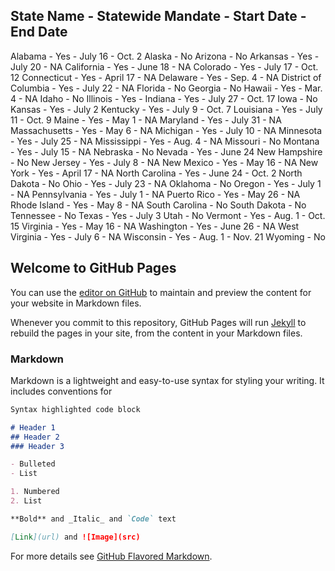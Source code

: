 ## State Name - Statewide Mandate - Start Date - End Date

Alabama - Yes - July 16 - Oct. 2
Alaska - No
Arizona - No
Arkansas - Yes - July 20 - NA
California - Yes - June 18 - NA
Colorado - Yes - July 17 - Oct. 12
Connecticut - Yes - April 17 - NA
Delaware - Yes - Sep. 4 - NA
District of Columbia - Yes - July 22 - NA
Florida - No
Georgia - No
Hawaii - Yes - Mar. 4 - NA
Idaho - No
Illinois - Yes -
Indiana - Yes - July 27 - Oct. 17
Iowa - No
Kansas - Yes - July 2
Kentucky - Yes - July 9 - Oct. 7
Louisiana - Yes - July 11 - Oct. 9
Maine - Yes - May 1 - NA
Maryland - Yes - July 31 - NA
Massachusetts - Yes - May 6 - NA
Michigan - Yes - July 10 - NA
Minnesota - Yes - July 25 - NA
Mississippi - Yes - Aug. 4 - NA
Missouri - No
Montana - Yes - July 15 - NA
Nebraska - No
Nevada - Yes - June 24
New Hampshire - No
New Jersey - Yes - July 8 - NA
New Mexico - Yes - May 16 - NA
New York - Yes - April 17 - NA
North Carolina - Yes - June 24 - Oct. 2
North Dakota - No
Ohio - Yes - July 23 - NA
Oklahoma - No
Oregon - Yes - July 1 - NA
Pennsylvania - Yes - July 1 - NA
Puerto Rico - Yes - May 26 - NA
Rhode Island - Yes - May 8 - NA
South Carolina - No
South Dakota - No
Tennessee - No
Texas - Yes - July 3
Utah - No
Vermont - Yes - Aug. 1 - Oct. 15
Virginia - Yes - May 16 - NA
Washington - Yes - June 26 - NA
West Virginia - Yes - July 6 - NA
Wisconsin - Yes - Aug. 1 - Nov. 21
Wyoming - No


## Welcome to GitHub Pages

You can use the [editor on GitHub](https://github.com/leejoongyin/covid19-project/edit/gh-pages/index.md) to maintain and preview the content for your website in Markdown files.

Whenever you commit to this repository, GitHub Pages will run [Jekyll](https://jekyllrb.com/) to rebuild the pages in your site, from the content in your Markdown files.

### Markdown

Markdown is a lightweight and easy-to-use syntax for styling your writing. It includes conventions for

```markdown
Syntax highlighted code block

# Header 1
## Header 2
### Header 3

- Bulleted
- List

1. Numbered
2. List

**Bold** and _Italic_ and `Code` text

[Link](url) and ![Image](src)
```

For more details see [GitHub Flavored Markdown](https://guides.github.com/features/mastering-markdown/).
